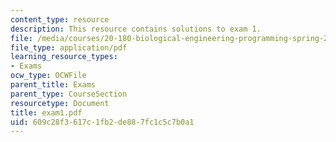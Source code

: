 ```yaml
---
content_type: resource
description: This resource contains solutions to exam 1.
file: /media/courses/20-180-biological-engineering-programming-spring-2006/609c28f3617c1fb2de887fc1c5c7b0a1_exam1.pdf
file_type: application/pdf
learning_resource_types:
- Exams
ocw_type: OCWFile
parent_title: Exams
parent_type: CourseSection
resourcetype: Document
title: exam1.pdf
uid: 609c28f3-617c-1fb2-de88-7fc1c5c7b0a1
---
```

